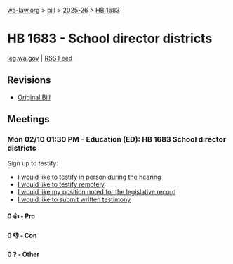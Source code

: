 [wa-law.org](/) > [bill](/bill/) > [2025-26](/bill/2025-26/) > [HB 1683](/bill/2025-26/hb/1683/)

# HB 1683 - School director districts
[leg.wa.gov](https://app.leg.wa.gov/billsummary?BillNumber=1683&Year=2025&Initiative=false) | [RSS Feed](./rss.xml)

## Revisions
* [Original Bill](1/)

## Meetings
### Mon 02/10 01:30 PM - Education (ED): HB 1683 School director districts
Sign up to testify:
* [I would like to testify in person during the hearing](https://app.leg.wa.gov/csi/Testifier/Add?chamber=House&mId=32769&aId=163274&caId=25580&tId=1)
* [I would like to testify remotely](https://app.leg.wa.gov/csi/Testifier/Add?chamber=House&mId=32769&aId=163274&caId=25580&tId=2)
* [I would like my position noted for the legislative record](https://app.leg.wa.gov/csi/Testifier/Add?chamber=House&mId=32769&aId=163274&caId=25580&tId=3)
* [I would like to submit written testimony](https://app.leg.wa.gov/csi/Testifier/Add?chamber=House&mId=32769&aId=163274&caId=25580&tId=4)

#### 0 👍 - Pro

#### 0 👎 - Con

#### 0 ❓ - Other
